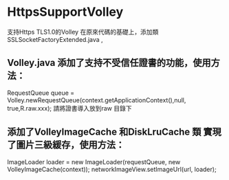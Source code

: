 # HttpsSupportVolley

支持Https TLS1.0的Volley 在原來代碼的基礎上，添加類 SSLSocketFactoryExtended.java ,

## Volley.java 添加了支持不受信任證書的功能，使用方法：
RequestQueue queue = Volley.newRequestQueue(context.getApplicationContext(),null, true,R.raw.xxx);
請將證書導入放到raw 目錄下


## 添加了VolleyImageCache 和DiskLruCache 類 實現了圖片三級緩存，使用方法：

ImageLoader loader = new ImageLoader(requestQueue, new VolleyImageCache(context));
networkImageView.setImageUrl(url, loader);

